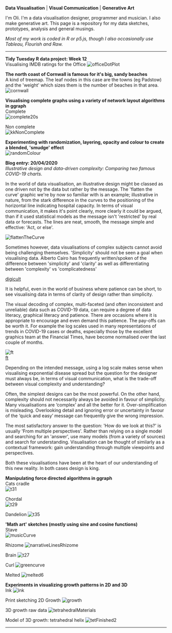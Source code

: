 **Data Visualisation** | **Visual Communication** | **Generative Art**

I'm Oli. I'm a data visualisation designer, programmer and musician. I also make generative art. This page is a repository for my data sketches, prototypes, analysis and general musings.

*Most of my work is coded in R or p5.js, though I also occasionally use Tableau, Flourish and Raw.*

----------

**Tidy Tuesday R data project: Week 12**  
Visualising IMDB ratings for the Office
![officeDotPlot](/officeDotPlot.png)

**The north coast of Cornwall is famous for it's big, sandy beaches**  
A kind of treemap. The leaf nodes in this case are the towns (eg Padstow) and the 'weight' which sizes them is the number of beaches in that area.  
![cornwall](/cornwall.png)


**Visualising complete graphs using a variety of network layout algorithms in ggraph**    
Complete  
![complete20s](/complete20s.png)

Non complete  
![kkNonComplete](/kkNonComplete.png)


**Experimenting with randomization, layering, opacity and colour to create a blended, 'smudge' effect**  
![randomColour](/randomColour.png)


**Blog entry: 20/04/2020**  
*Illustrative design and data-driven complexity: Comparing two famous COVID-19 charts.*

In the world of data visualisation, an illustrative design might be classed as one driven not by the data but rather by the message. The 'flatten the curve' graphic we're by now so familiar with is an example; illustrative in nature, from the stark difference in the curves to the positioning of the horizontal line indicating hospital capacity. In terms of visual communication, it makes it's point clearly, more clearly it could be argued, than if it used statistical models as the message isn't 'restricted' by real data or forecasts. The lines are neat, smooth, the message simple and effective: 'Act, or else'. 

![flattenTheCurve](/flattenTheCurve.png)

Sometimes however, data visualisations of complex subjects cannot avoid being challenging themselves. 'Simplicity' should not be seen a goal when visualising data. Alberto Cairo has frequently written/spoken of the difference between 'simplicity' and 'clarity' as well as differentiating between 'complexity' vs 'complicatedness' 

[digicult](http://digicult.it/news/the-functional-art-of-alberto-cairo-shaping-data-to-generate-opinions/ "Alberto Cairo interview with Georgia Lupi") 

It is helpful, even in the world of business where patience can be short, to see visualising data in terms of clarity of design rather than simplicity.

The visual decoding of complex, multi-faceted (and often inconsistent and unreliable) data such as COVID-19 data, can require a degree of data literacy, graphical literacy and patience. There are occasions where it is appropriate to encourage and even demand this patience. The pay-offs can be worth it. For example the log scales used in many representations of trends in COVID-19 cases or deaths, especially those by the excellent graphics team at the Financial Times, have become normalised over the last couple of months. 

![ft](/ft.png)  
[ft](https://www.ft.com/coronavirus-latest "Financial Times Coronavirus live tracking")

Depending on the intended message, using a log scale makes sense when visualising exponential disease spread but the question for the designer must always be, in terms of visual communication, what is the trade-off between visual complexity and understanding? 

Often, the simplest designs can be the most powerful. On the other hand, complexity should not necessarily always be avoided in favour of simplicity. Many visualisations are ‘complex’ and all the better for it. Over-simplification is misleading. Overlooking detail and ignoring error or uncertainty in favour of the ‘quick and easy’ message can frequently give the wrong impression. 

The most satisfactory answer to the question: 'How do we look at this?' is usually 'From multiple perspectives'. Rather than relying on a single model and searching for an 'answer', use many models (from a variety of sources) and search for understanding. Visualisation can be thought of similarly as a contextual framework: gain understanding through multiple viewpoints and perspectives.

Both these visualisations have been at the heart of our understanding of this new reality. In both cases design is king.



**Manipulating force directed algorithms in ggraph**  
Cats cradle  
![t31](/t31.png)

Chordal  
![t29](/t29.png)

Dandelion
![t35](/t35.jpg)


**'Math art' sketches (mostly using sine and cosine functions)**  
Stave  
![musicCurve](/musicCurve.png)

Rhizome
![narrativeLinesRhizome](/narrativeLinesRhizome.jpg)

Brain
![t27](/t27.jpg)

Curl
![greencurve](/greencurve.png)

Melted
![melted6](/melted6.png)

**Experiments in visualizing growth patterns in 2D and 3D**  
Ink
![ink](/ink.png)

Print sketching 2D Growth
![growth](/growth.png)

3D growth raw data
![tetrahedralMaterials](/tetrahedralMaterials.png)

Model of 3D growth: tetrahedral helix
![tetFinished2](/tetFinished2.png)

----------




